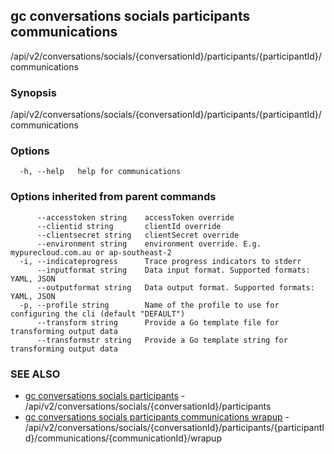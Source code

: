 ## gc conversations socials participants communications

/api/v2/conversations/socials/{conversationId}/participants/{participantId}/communications

### Synopsis

/api/v2/conversations/socials/{conversationId}/participants/{participantId}/communications

### Options

```
  -h, --help   help for communications
```

### Options inherited from parent commands

```
      --accesstoken string    accessToken override
      --clientid string       clientId override
      --clientsecret string   clientSecret override
      --environment string    environment override. E.g. mypurecloud.com.au or ap-southeast-2
  -i, --indicateprogress      Trace progress indicators to stderr
      --inputformat string    Data input format. Supported formats: YAML, JSON
      --outputformat string   Data output format. Supported formats: YAML, JSON
  -p, --profile string        Name of the profile to use for configuring the cli (default "DEFAULT")
      --transform string      Provide a Go template file for transforming output data
      --transformstr string   Provide a Go template string for transforming output data
```

### SEE ALSO

* [gc conversations socials participants](gc_conversations_socials_participants.html)	 - /api/v2/conversations/socials/{conversationId}/participants
* [gc conversations socials participants communications wrapup](gc_conversations_socials_participants_communications_wrapup.html)	 - /api/v2/conversations/socials/{conversationId}/participants/{participantId}/communications/{communicationId}/wrapup


